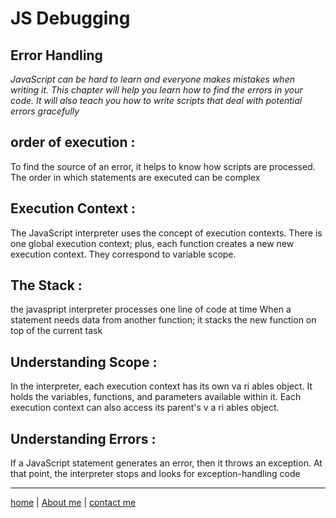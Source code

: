 # JS Debugging

## Error Handling 
*JavaScript can be hard to learn and everyone makes mistakes when writing it. This chapter will help you learn how to find the errors in your code. It will also teach you how to write scripts that deal with potential errors gracefully*

## order of execution :

To find the source of an error, it helps to know how scripts are processed. The order in which statements are executed can be complex

## Execution Context :

The JavaScript interpreter uses the concept of execution contexts. There is one global execution context; plus, each function creates a new new execution context. They correspond to variable scope. 

## The Stack :

the javaspript interpreter processes one line of code at time 
When a statement needs data from another function;
it stacks the new function on top of the current task

## Understanding Scope :
In the interpreter, each execution context has its own va ri ables object. It holds the variables, functions, and parameters available within it. Each execution context can also access its parent's v a ri ables object. 

## Understanding Errors :
If a JavaScript statement generates an error, then it throws an exception. At that point, the interpreter stops and looks for exception-handling code


---

[home](/README.md) | [About me](/about-me.md) | [contact me](/contact-me.md)